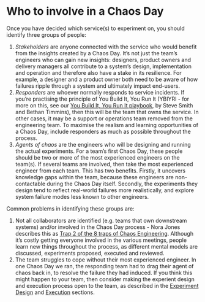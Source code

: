 # Who to involve in a Chaos Day

Once you have decided which service(s) to experiment on, you should identify three groups of people:

1. _Stakeholders_ are anyone connected with the service who would benefit from the insights created by a Chaos Day. It’s not just the team’s engineers who can gain new insights: designers, product owners and delivery managers all contribute to a system’s design, implementation and operation and therefore also have a stake in its resilience. For example, a designer and a product owner both need to be aware of how failures ripple through a system and ultimately impact end-users.
2. _Responders_ are whoever normally responds to service incidents. If you’re practising the principle of You Build It, You Run It (YBIYRI - for more on this, see our [You Build It, You Run It playbook](https://app.gitbook.com/o/-LotYsHXVKys1Z4wI\_dX/s/-MXqoxcw7vw1rB7kpYNU/), by Steve Smith and Bethan Timmins), then this will be the team that owns the service. In other cases, it may be a support or operations team removed from the engineering team. To maximise the realism and learning opportunities of a Chaos Day, include responders as much as possible throughout the process.
3. _Agents of chaos_ are the engineers who will be designing and running the actual experiments. For a team’s first Chaos Day, these people should be two or more of the most experienced engineers on the team(s). If several teams are involved, then take the most experienced engineer from each team. This has two benefits. Firstly, it uncovers knowledge gaps within the team, because these engineers are non-contactable during the Chaos Day itself. Secondly, the experiments they design tend to reflect real-world failures more realistically, and explore system failure modes less known to other engineers.

Common problems in identifying these groups are:

1. Not all collaborators are identified (e.g. teams that own downstream systems) and/or involved in the Chaos Day process - Nora Jones describes this as [Trap 2 of the 8 traps of Chaos Engineering](https://medium.com/@njones\_18523/chaos-engineering-traps-e3486c526059). Although it’s costly getting everyone involved in the various meetings, people learn new things throughout the process, as different mental models are discussed, experiments proposed, executed and reviewed.
2. The team struggles to cope without their most experienced engineer. In one Chaos Day we ran, the responding team had to drag their agent of chaos back in, to resolve the failure they had induced. If you think this might happen to your team, then consider making the experient design and execution process open to the team, as described in the [Experiment Design](what-experiments-to-run-on-a-chaos-day/) and [Execution](how-a-chaos-day-unfolds.md) sections.
